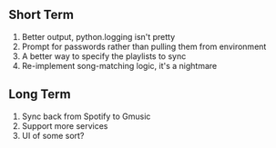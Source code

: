 ## Short Term

1. Better output, python.logging isn't pretty
1. Prompt for passwords rather than pulling them from environment
1. A better way to specify the playlists to sync
1. Re-implement song-matching logic, it's a nightmare

## Long Term

1. Sync back from Spotify to Gmusic
1. Support more services
1. UI of some sort?

